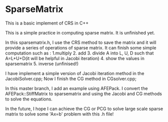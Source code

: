 # SparseMatrix
This is a basic implement of CRS in C++

This is a simple practice in computing sparse matrix. It is unfinished yet.

In this sparsematrix.h, I use the CRS method to save the matrix and it will provide a series of operations of sparse matrix.
It can finish some simple computation such as :
1.multiply 2. add 3. divide A into L, U, D such that A=L+U+D(it will be helpful in Jacobi iteration) 4. show the values in sparsematrix 5. inverse (unfinised!) 

I have implement a simple version of Jacobi iteration method in the JacobiSolver.cpp;
Now I finish the CG method in CGsolver.cpp;

In this master branch, I add an example using AFEPack. I convert the AFEPack::StiffMatrix to sparsematrix and using the Jacobi and CG methods to solve the equations.

In the future, I hope I can achieve the CG or PCG to solve large scale sparse matrix to solve some 'Ax=b' problem with this .h file!

